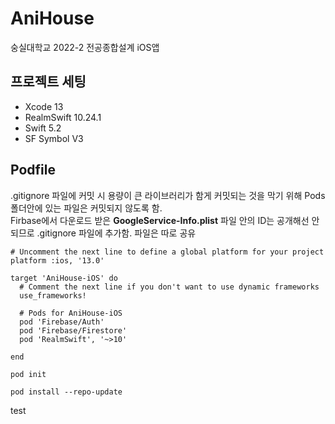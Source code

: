 # AniHouse
숭실대학교 2022-2 전공종합설계 iOS앱

## 프로젝트 세팅
* Xcode 13
* RealmSwift 10.24.1
* Swift 5.2
* SF Symbol V3

## Podfile
.gitignore 파일에 커밋 시 용량이 큰 라이브러리가 함게 커밋되는 것을 막기 위해 Pods 폴더안에 있는 파일은 커밋되지 않도록 함.<br>
Firbase에서 다운로드 받은 **GoogleService-Info.plist** 파일 안의 ID는 공개해선 안되므로 .gitignore 파일에 추가함. 파일은 따로 공유

```
# Uncomment the next line to define a global platform for your project
platform :ios, '13.0'

target 'AniHouse-iOS' do
  # Comment the next line if you don't want to use dynamic frameworks
  use_frameworks!

  # Pods for AniHouse-iOS
  pod 'Firebase/Auth'
  pod 'Firebase/Firestore'
  pod 'RealmSwift', '~>10'

end
```

```
pod init
```

```
pod install --repo-update
```


test
